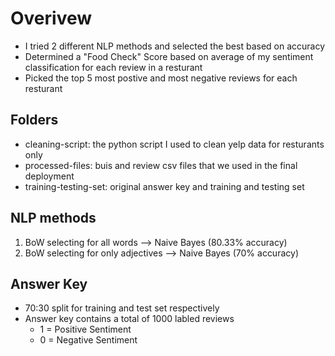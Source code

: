 # Overivew 
- I tried 2 different NLP methods and selected the best based on accuracy 
- Determined a "Food Check" Score based on average of my sentiment classification for each review in a resturant 
- Picked the top 5 most postive and most negative reviews for each resturant 

## Folders 
- cleaning-script: the python script I used to clean yelp data for resturants only 
- processed-files: buis and review csv files that we used in the final deployment 
- training-testing-set: original answer key and training and testing set 

## NLP methods 
1. BoW selecting for all words --> Naive Bayes (80.33% accuracy)
2. BoW selecting for only adjectives --> Naive Bayes (70% accuracy)


## Answer Key 
- 70:30 split for training and test set respectively 
- Answer key contains a total of 1000 labled reviews 
    - 1 = Positive Sentiment
    - 0 = Negative Sentiment 

